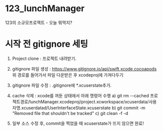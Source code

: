 # 123_lunchManager
123의 소규모프로젝트 - 오늘 뭐먹지?

# 시작 전 gitignore 세팅
1. Project clone : 프로젝트 내려받기.

2. gitignore 파일 생성 : https://www.gitignore.io/api/swift,xcode,cocoapods
 위 경로를 들어가서 파일 다운받은 후 xcodeproj에 가져다두기
 
3. gitignore 파일 수정 : .gitignore에 *.xcuserstate추가.

4. cache 삭제 : xcode를 꺼둔 상태에서 아래 명령어 수행
 a) git rm --cached 프로젝트경로/lunchManager.xcodeproj/project.xcworkspace/xcuserdata/사용자명.xcuserdatad/UserInterfaceState.xcuserstate
 b) git commit -m "Removed file that shouldn't be tracked"
 c) git clean -f -d
 
5. 일부 소스 수정 후, commit을 찍었을 때 xcuserstate가 뜨지 않으면 완료!
